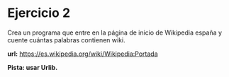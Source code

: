 # Ejercicio 2

Crea un programa que entre en la página de inicio de Wikipedia españa y cuente cuántas palabras contienen wiki.

**url:** https://es.wikipedia.org/wiki/Wikipedia:Portada

**Pista: usar Urlib.**
